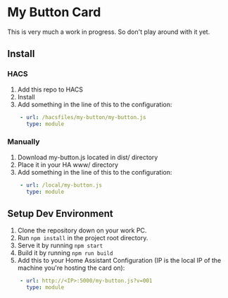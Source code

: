 # My Button Card

This is very much a work in progress. So don't play around with it yet.

## Install
### HACS
1. Add this repo to HACS
2. Install
3. Add something in the line of this to the configuration:
```yaml
    - url: /hacsfiles/my-button/my-button.js
      type: module
```

### Manually
1. Download my-button.js located in dist/ directory
2. Place it in your HA www/ directory
3. Add something in the line of this to the configuration:
```yaml
    - url: /local/my-button.js
      type: module
```


## Setup Dev Environment

1. Clone the repository down on your work PC.
2. Run `npm install` in the project root directory.
3. Serve it by running `npm start`
4. Build it by running `npm run build`
5. Add this to your Home Assistant Configuration (IP is the local IP of the machine you're hosting the card on):
```yaml
    - url: http://<IP>:5000/my-button.js?v=001
      type: module
```